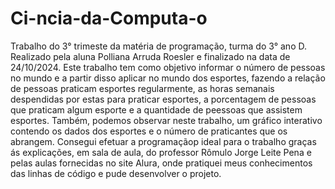 # Ci-ncia-da-Computa-o
Trabalho do 3° trimeste da matéria de programação, turma do 3° ano D. 
Realizado pela aluna Polliana Arruda Roesler e finalizado na data de 24/10/2024.
Este trabalho tem como objetivo informar o número de pessoas no mundo e a partir disso aplicar no mundo dos esportes, fazendo a relação de pessoas praticam esportes regularmente, as horas semanais despendidas por estas para praticar esportes, a porcentagem de pessoas que praticam algum esporte e a quantidade de peessoas que assistem esportes. Também, podemos observar neste trabalho, um gráfico interativo contendo os dados dos esportes e o número de praticantes que os abrangem.
Consegui efetuar a programaçãop ideal para o trabalho graças ás explicações, em sala de aula, do professor Rômulo Jorge Leite Pena e pelas aulas fornecidas no site Alura, onde pratiquei meus conhecimentos das linhas de código e pude desenvolver o projeto.